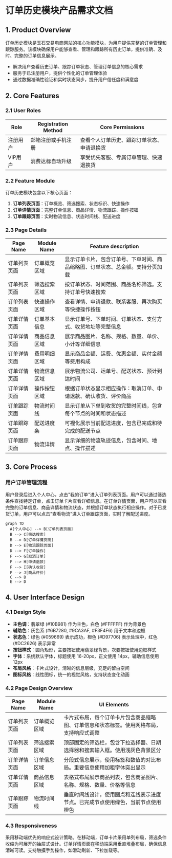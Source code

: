 # 订单历史模块产品需求文档

## 1. Product Overview

订单历史模块是玉石交易电商网站的核心功能模块，为用户提供完整的订单管理和跟踪服务。该模块确保用户能够查看、管理和跟踪所有历史订单，提供准确、及时、完整的订单信息展示。

- 解决用户查看历史订单、跟踪订单状态、管理订单信息的核心需求
- 服务于已注册用户，提供个性化的订单管理体验
- 通过数据准确性验证和实时状态同步，提升用户信任度和满意度

## 2. Core Features

### 2.1 User Roles

| Role | Registration Method | Core Permissions |
|------|---------------------|------------------|
| 注册用户 | 邮箱注册或手机注册 | 查看个人订单历史、跟踪订单状态、申请退换货 |
| VIP用户 | 消费达标自动升级 | 享受优先客服、专属订单管理、快速退换货 |

### 2.2 Feature Module

订单历史模块包含以下核心页面：

1. **订单列表页面**：订单概览、筛选搜索、状态标识、快速操作
2. **订单详情页面**：完整订单信息、商品详情、物流跟踪、操作按钮
3. **订单跟踪页面**：实时物流信息、状态时间线、配送进度

### 2.3 Page Details

| Page Name | Module Name | Feature description |
|-----------|-------------|---------------------|
| 订单列表页面 | 订单概览区域 | 显示订单卡片，包含订单号、下单时间、商品缩略图、订单状态、总金额。支持分页加载 |
| 订单列表页面 | 筛选搜索区域 | 按订单状态、时间范围、商品名称筛选。支持订单号快速搜索 |
| 订单列表页面 | 快速操作区域 | 查看详情、申请退款、联系客服、再次购买等快捷操作按钮 |
| 订单详情页面 | 订单基本信息 | 显示订单号、下单时间、订单状态、支付方式、收货地址等完整信息 |
| 订单详情页面 | 商品信息区域 | 展示商品图片、名称、规格、数量、单价、小计等详细信息 |
| 订单详情页面 | 费用明细区域 | 显示商品金额、运费、优惠金额、实付金额等费用构成 |
| 订单详情页面 | 物流信息区域 | 展示物流公司、运单号、配送状态、预计到达时间 |
| 订单详情页面 | 操作按钮区域 | 根据订单状态显示相应操作：取消订单、申请退款、确认收货、评价商品 |
| 订单跟踪页面 | 物流时间线 | 显示订单从下单到收货的完整时间线，包含每个节点的时间和状态描述 |
| 订单跟踪页面 | 配送进度条 | 可视化展示当前配送进度，包含已完成和待完成的配送节点 |
| 订单跟踪页面 | 物流详情 | 显示详细的物流轨迹信息，包含时间、地点、操作描述 |

## 3. Core Process

### 用户订单管理流程

用户登录后进入个人中心，点击"我的订单"进入订单列表页面。用户可以通过筛选条件查找特定订单，点击订单卡片查看详细信息。在订单详情页面，用户可以查看完整的订单信息、商品详情和物流状态，并根据订单状态执行相应操作。对于已发货订单，用户可以点击"查看物流"进入订单跟踪页面，实时了解配送进度。

```mermaid
graph TD
  A[个人中心] --> B[订单列表页面]
  B --> C[筛选搜索]
  B --> D[订单详情页面]
  D --> E[物流跟踪页面]
  D --> F[订单操作]
  F --> G[取消订单]
  F --> H[申请退款]
  F --> I[确认收货]
  F --> J[商品评价]
  C --> B
  E --> D
```

## 4. User Interface Design

### 4.1 Design Style

- **主色调**：翡翠绿 (#10B981) 作为主色，白色 (#FFFFFF) 作为背景色
- **辅助色**：灰色系 (#6B7280, #9CA3AF, #F3F4F6) 用于文本和边框
- **状态色**：绿色 (#059669) 表示成功，橙色 (#D97706) 表示处理中，红色 (#DC2626) 表示异常
- **按钮样式**：圆角矩形，主要按钮使用翡翠绿背景，次要按钮使用边框样式
- **字体**：系统默认字体，标题使用 16-20px，正文使用 14px，辅助信息使用 12px
- **布局风格**：卡片式设计，清晰的信息层级，充足的留白空间
- **图标风格**：线性图标，统一的视觉风格，支持状态变化动画

### 4.2 Page Design Overview

| Page Name | Module Name | UI Elements |
|-----------|-------------|-------------|
| 订单列表页面 | 订单概览区域 | 卡片式布局，每个订单卡片包含商品缩略图、订单信息和状态标签。使用网格布局，支持响应式调整 |
| 订单列表页面 | 筛选搜索区域 | 顶部固定的筛选栏，包含下拉选择器、日期选择器和搜索输入框。使用浅灰色背景区分 |
| 订单详情页面 | 订单信息区域 | 分段式信息展示，使用标签和数值的对比布局。重要信息使用加粗字体突出显示 |
| 订单详情页面 | 商品信息区域 | 表格式布局展示商品列表，包含商品图片、名称、规格、数量、价格等信息 |
| 订单跟踪页面 | 物流时间线 | 垂直时间线设计，使用圆点和连线表示进度节点。已完成节点使用绿色，当前节点使用橙色 |

### 4.3 Responsiveness

采用移动端优先的响应式设计策略。在移动端，订单卡片采用单列布局，筛选条件收缩为可展开的抽屉式设计。订单详情页面在移动端采用垂直堆叠布局，确保信息清晰可读。支持触摸手势操作，如滑动刷新、下拉加载等。